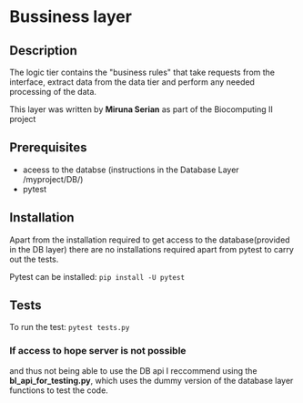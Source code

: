 # Bussiness layer

## Description
The logic tier contains the "business rules" that take requests from the interface, extract data from the data tier and perform any needed processing of the data.

This layer was written by **Miruna Serian** as part of the Biocomputing II project

## Prerequisites
* aceess to the databse (instructions in the Database Layer /myproject/DB/)
* pytest 

## Installation
Apart from the installation required to get access to the database(provided in the DB layer) there are no installations required apart from pytest to carry out the tests.

Pytest can be installed:
`pip install -U pytest`

## Tests
To run the test:
`pytest tests.py`


### If access to hope server is not possible
and thus not being able to use the DB api I reccommend using the **bl_api_for_testing.py**, which uses the dummy version of the database layer functions to test the code. 
